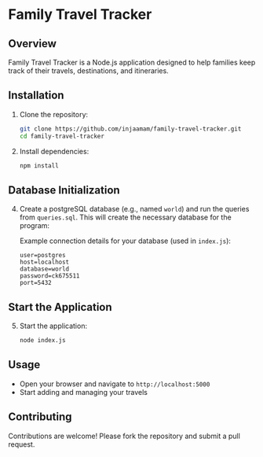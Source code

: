 # Family Travel Tracker

## Overview
Family Travel Tracker is a Node.js application designed to help families keep track of their travels, destinations, and itineraries.

## Installation

1. Clone the repository:
    ```bash
    git clone https://github.com/injaamam/family-travel-tracker.git
    cd family-travel-tracker
    ```

2. Install dependencies:
    ```bash
    npm install
    ```

## Database Initialization

4. Create a postgreSQL database (e.g., named `world`) and run the queries from `queries.sql`. This will create the necessary database for the program:

    Example connection details for your database (used in `index.js`):
    ```env
    user=postgres
    host=localhost
    database=world
    password=ck675511
    port=5432
    ```

## Start the Application

5. Start the application:
    ```bash
    node index.js
    ```

## Usage
- Open your browser and navigate to `http://localhost:5000`
- Start adding and managing your travels

## Contributing
Contributions are welcome! Please fork the repository and submit a pull request.
